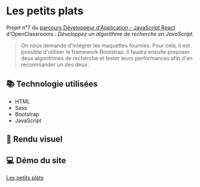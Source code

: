 # Les petits plats

Projet n°7 du [parcours Développeur d'Application - JavaScript React](https://openclassrooms.com/fr/paths/516-developpeur-dapplication-javascript-react) d'OpenClassrooms : _Développez un algorithme de recherche en JavaScript_.

> On nous demande d'intégrer les maquettes fournies. Pour cela, il est possible d'utiliser le framework Bootstrap. Il faudra ensuite proposer deux algorithmes de recherche et tester leurs performances afin d'en recommander un des deux.

## 📚 Technologie utilisées

- HTML
- Sass
- Bootstrap
- JavaScript

## 📎 Rendu visuel

## 💻 Démo du site

[Les petits plats](https://clementstorne.github.io/Les-petits-plats/)
